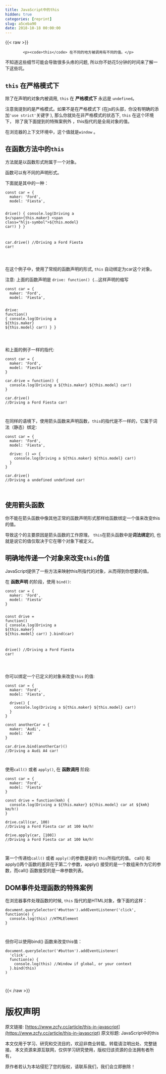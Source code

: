 ```yaml
---
title: JavaScript中的this
hidden: true
categories: [reprint]
slug: a5ceba90
date: 2018-10-18 00:00:00
---
```


{{< raw >}}

            <p><code>this</code> 在不同的地方被调用有不同的值。</p>
<p>不知道这些细节可能会导致很多头疼的问题, 所以你不妨花5分钟的时间来了解一下这些坑。</p>
<h2><code>this</code> 在严格模式下</h2>
<p>除了在声明的对象内被调用, <code>this</code> 在 <strong>严格模式下</strong> 永远是 <code>undefined</code>。</p>
<p>注意我提到的是严格模式。如果不是在严格模式下 (在js的头部，你没有明确的添加<code>'use strict'</code>关键字 ), 那么你就处在非严格模式的状态下, <code>this</code> 在这个环境下， 除了我下面提到的特殊案例外 ，this指代的是全局对象的值。</p>
<p>在浏览器的上下文环境中，这个值就是<code>window</code> 。</p>
<h2>在函数方法中的<code>this</code></h2>
<p>方法就是以函数形式附属于一个对象。</p>
<p>函数可以有不同的声明形式。</p>
<p>下面就是其中的一种：</p>
<pre><code class="hljs gams">const car = {
  maker: <span class="hljs-string">'Ford'</span>,
  <span class="hljs-keyword">model</span>: <span class="hljs-string">'Fiesta'</span>,

  drive() {
    console.<span class="hljs-built-in">log</span>(Driving a <span class="hljs-symbol">$</span>{this.maker} <span class="hljs-symbol">$</span>{this.<span class="hljs-keyword">model</span>} car!)
  }
}

car.drive()
<span class="hljs-comment">//Driving a Ford Fiesta car!</span>


</code></pre><p>在这个例子中，使用了常规的函数声明的形式, <code>this</code> 自动绑定为car这个对象。</p>
<p>注意: 上面的函数声明是 <code>drive: function() {</code>…这样声明的缩写</p>
<pre><code class="hljs javascript"><span class="hljs-keyword">const</span> car = {
  <span class="hljs-attr">maker</span>: <span class="hljs-string">'Ford'</span>,
  <span class="hljs-attr">model</span>: <span class="hljs-string">'Fiesta'</span>,

  <span class="hljs-attr">drive</span>: <span class="hljs-function"><span class="hljs-keyword">function</span>(<span class="hljs-params"></span>) </span>{
    <span class="hljs-built_in">console</span>.log(Driving a ${<span class="hljs-keyword">this</span>.maker} ${<span class="hljs-keyword">this</span>.model} car!)
  }
}


</code></pre><p>和上面的例子一样的指代:</p>
<pre><code class="hljs javascript"><span class="hljs-keyword">const</span> car = {
  <span class="hljs-attr">maker</span>: <span class="hljs-string">'Ford'</span>,
  <span class="hljs-attr">model</span>: <span class="hljs-string">'Fiesta'</span>
}

car.drive = <span class="hljs-function"><span class="hljs-keyword">function</span>(<span class="hljs-params"></span>) </span>{
  <span class="hljs-built_in">console</span>.log(Driving a ${<span class="hljs-keyword">this</span>.maker} ${<span class="hljs-keyword">this</span>.model} car!)
}

car.drive()
<span class="hljs-comment">//Driving a Ford Fiesta car!</span>


</code></pre><p>在同样的语境下，使用箭头函数来声明函数，<code>this</code>的指代是不一样的，它属于词法（静态）绑定:</p>
<pre><code class="hljs coffeescript">const car = {
  maker: <span class="hljs-string">'Ford'</span>,
  model: <span class="hljs-string">'Fiesta'</span>,

  drive: <span class="hljs-function"><span class="hljs-params">()</span> =&gt;</span> {
    <span class="hljs-built_in">console</span>.log(Driving a ${<span class="hljs-keyword">this</span>.maker} ${<span class="hljs-keyword">this</span>.model} car!)
  }
}

car.drive()
<span class="hljs-regexp">//</span>Driving a <span class="hljs-literal">undefined</span> <span class="hljs-literal">undefined</span> car!


</code></pre><h2>使用箭头函数</h2>
<p>你不能在箭头函数中像其他正常的函数声明形式那样给函数绑定一个值来改变this的值。</p>
<p>导致这个的主要原因是箭头函数的工作原理。 <code>this</code>在箭头函数中是<strong>词法绑定</strong>的, 也就是说它的值仅取决于它在哪个对象下被定义。</p>
<h2>明确地传递一个对象来改变<code>this</code>的值</h2>
<p>JavaScript提供了一些方法来映射this所指代的对象，从而得到你想要的值。</p>
<p>在 <strong>函数声明</strong> 的阶段，使用 <code>bind()</code>:</p>
<pre><code class="hljs javascript"><span class="hljs-keyword">const</span> car = {
  <span class="hljs-attr">maker</span>: <span class="hljs-string">'Ford'</span>,
  <span class="hljs-attr">model</span>: <span class="hljs-string">'Fiesta'</span>
}

<span class="hljs-keyword">const</span> drive = <span class="hljs-function"><span class="hljs-keyword">function</span>(<span class="hljs-params"></span>) </span>{
  <span class="hljs-built_in">console</span>.log(Driving a ${<span class="hljs-keyword">this</span>.maker} ${<span class="hljs-keyword">this</span>.model} car!)
}.bind(car)

drive()
<span class="hljs-comment">//Driving a Ford Fiesta car!</span>


</code></pre><p>你可以绑定一个已定义的对象来改变<code>this</code> 的值:</p>
<pre><code class="hljs gams">const car = {
  maker: <span class="hljs-string">'Ford'</span>,
  <span class="hljs-keyword">model</span>: <span class="hljs-string">'Fiesta'</span>,

  drive() {
    console.<span class="hljs-built-in">log</span>(Driving a <span class="hljs-symbol">$</span>{this.maker} <span class="hljs-symbol">$</span>{this.<span class="hljs-keyword">model</span>} car!)
  }
}

const anotherCar = {
  maker: <span class="hljs-string">'Audi'</span>,
  <span class="hljs-keyword">model</span>: <span class="hljs-string">'A4'</span>
}

car.drive.bind(anotherCar)()
<span class="hljs-comment">//Driving a Audi A4 car!</span>


</code></pre><p>使用<code>call()</code> 或者 <code>apply()</code>, 在 <strong>函数调用</strong> 阶段:</p>
<pre><code class="hljs javascript"><span class="hljs-keyword">const</span> car = {
  <span class="hljs-attr">maker</span>: <span class="hljs-string">'Ford'</span>,
  <span class="hljs-attr">model</span>: <span class="hljs-string">'Fiesta'</span>
}

<span class="hljs-keyword">const</span> drive = <span class="hljs-function"><span class="hljs-keyword">function</span>(<span class="hljs-params">kmh</span>) </span>{
  <span class="hljs-built_in">console</span>.log(Driving a ${<span class="hljs-keyword">this</span>.maker} ${<span class="hljs-keyword">this</span>.model} car at ${kmh} km/h!)
}

drive.call(car, <span class="hljs-number">100</span>)
<span class="hljs-comment">//Driving a Ford Fiesta car at 100 km/h!</span>

drive.apply(car, [<span class="hljs-number">100</span>])
<span class="hljs-comment">//Driving a Ford Fiesta car at 100 km/h!</span>


</code></pre><p>第一个传递给<code>call()</code> 或者 <code>apply()</code>的参数是新的 <code>this</code>所指代的值。 call() 和 apply()两个函数的差异在于第二个参数，apply() 接受的是一个数组来作为它的参数，而call() 函数接受的是一串参数列表。</p>
<h2>DOM事件处理函数的特殊案例</h2>
<p>在浏览器事件处理函数的时候, <code>this</code> 指代的是HTML对象，像下面的这样：</p>
<pre><code class="hljs javascript"><span class="hljs-built_in">document</span>.querySelector(<span class="hljs-string">'#button'</span>).addEventListener(<span class="hljs-string">'click'</span>, <span class="hljs-function"><span class="hljs-keyword">function</span>(<span class="hljs-params">e</span>) </span>{
  <span class="hljs-built_in">console</span>.log(<span class="hljs-keyword">this</span>) <span class="hljs-comment">//HTMLElement</span>
}


</code></pre><p>但你可以使用bind() 函数来改变this值：</p>
<pre><code class="hljs javascript"><span class="hljs-built_in">document</span>.querySelector(<span class="hljs-string">'#button'</span>).addEventListener(
  <span class="hljs-string">'click'</span>,
  <span class="hljs-function"><span class="hljs-keyword">function</span>(<span class="hljs-params">e</span>) </span>{
    <span class="hljs-built_in">console</span>.log(<span class="hljs-keyword">this</span>) <span class="hljs-comment">//Window if global, or your context</span>
  }.bind(<span class="hljs-keyword">this</span>)
)


</code></pre>
          
{{< /raw >}}

# 版权声明
原文链接: [https://www.zcfy.cc/article/this-in-javascript](https://www.zcfy.cc/article/this-in-javascript)
原文标题: JavaScript中的this

本文仅用于学习、研究和交流目的，欢迎非商业转载。转载请注明出处、完整链接。
本文资源来源互联网，仅供学习研究使用，版权归该资源的合法拥有者所有，

原作者若认为本站侵犯了您的版权，请联系我们，我们会立即删除！
